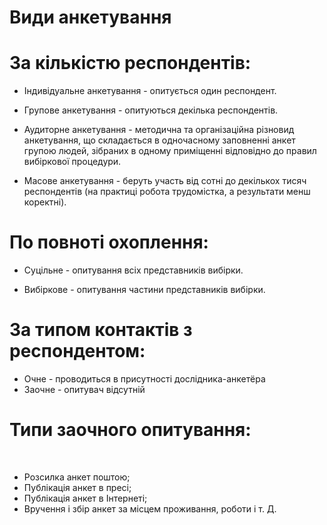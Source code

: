 

 # Види анкетування  
 # За кількістю респондентів:  

 * Індивідуальне анкетування - опитується один респондент.

 * Групове анкетування - опитуються декілька респондентів.

 * Аудиторне анкетування - методична та організаційна різновид анкетування, що складається в одночасному заповненні анкет групою людей, зібраних в одному приміщенні відповідно до правил вибіркової процедури.

 * Масове анкетування - беруть участь від сотні до декількох тисяч респондентів (на практиці робота трудомістка, а результати менш коректні).

 # По повноті охоплення:

 * Суцільне - опитування всіх представників вибірки.

 * Вибіркове - опитування частини представників вибірки.

 # За типом контактів з респондентом:

 * Очне - проводиться в присутності дослідника-анкетёра
 * Заочне - опитувач відсутній

 # Типи заочного опитування:
 
 * Розсилка анкет поштою;
 * Публікація анкет в пресі;
 * Публікація анкет в Інтернеті;
 * Вручення і збір анкет за місцем проживання, роботи і т. Д.